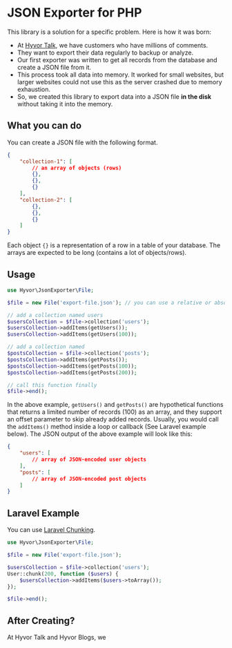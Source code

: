 # JSON Exporter for PHP

This library is a solution for a specific problem. Here is how it was born: 

* At [Hyvor Talk](https://talk.hyvor.com), we have customers who have millions of comments.
* They want to export their data regularly to backup or analyze.
* Our first exporter was written to get all records from the database and create a JSON file from it. 
* This process took all data into memory. It worked for small websites, but larger websites could not use this as the server crashed due to memory exhaustion.
* So, we created this library to export data into a JSON file **in the disk** without taking it into the memory.

## What you can do

You can create a JSON file with the following format.

```json
{
    "collection-1": [
        // an array of objects (rows)
        {},
        {},
        {}
    ],
    "collection-2": [
        {},
        {},
        {}
    ]
}
```

Each object `{}` is a representation of a row in a table of your database. The arrays are expected to be long (contains a lot of objects/rows).

## Usage

```php
use Hyvor\JsonExporter\File;

$file = new File('export-file.json'); // you can use a relative or absolute path

// add a collection named users
$usersCollection = $file->collection('users');
$usersCollection->addItems(getUsers());
$usersCollection->addItems(getUsers(100));

// add a collection named 
$postsCollection = $file->collection('posts');
$postsCollection->addItems(getPosts());
$postsCollection->addItems(getPosts(100));
$postsCollection->addItems(getPosts(200));

// call this function finally
$file->end();
```

In the above example, `getUsers()` and `getPosts()` are hypothetical functions that returns a limited number of records (100) as an array, and they support an offset parameter to skip already added records. Usually, you would call the `addItems()` method inside a loop or callback (See Laravel example below). The JSON output of the above example will look like this:

```json
{
    "users": [
        // array of JSON-encoded user objects
    ],
    "posts": [
        // array of JSON-encoded post objects
    ]
}
```

## Laravel Example

You can use [Laravel Chunking](https://laravel.com/docs/9.x/eloquent#chunking-results).

```php
use Hyvor\JsonExporter\File;

$file = new File('export-file.json');

$usersCollection = $file->collection('users');
User::chunk(200, function ($users) {
    $usersCollection->addItems($users->toArray());
});

$file->end();
```

## After Creating?

At Hyvor Talk and Hyvor Blogs, we 